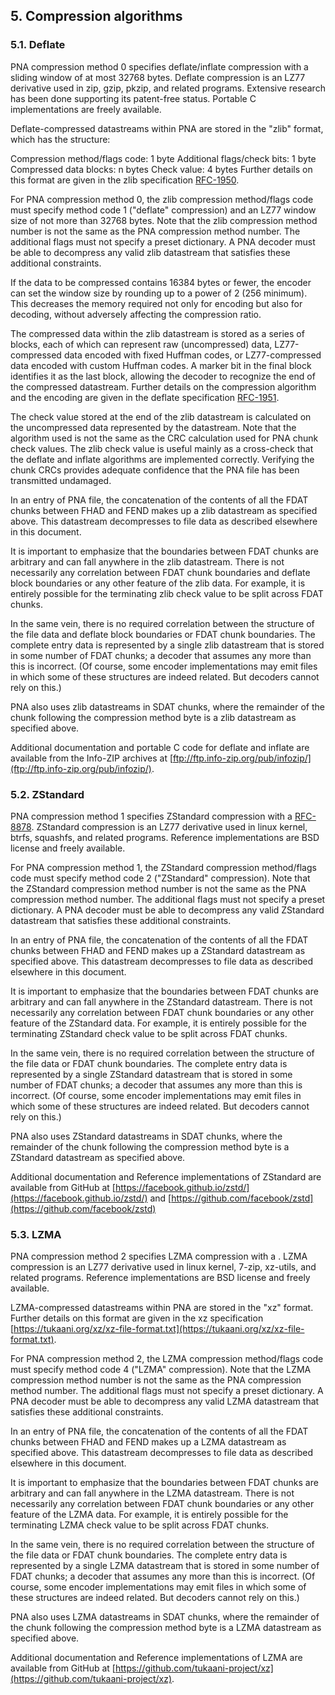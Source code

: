 ## 5. Compression algorithms

### 5.1. Deflate

PNA compression method 0 specifies deflate/inflate compression with a sliding window of at most 32768 bytes. Deflate compression is an LZ77 derivative used in zip, gzip, pkzip, and related programs. Extensive research has been done supporting its patent-free status. Portable C implementations are freely available.

Deflate-compressed datastreams within PNA are stored in the "zlib" format, which has the structure:

   Compression method/flags code: 1 byte
   Additional flags/check bits:   1 byte
   Compressed data blocks:        n bytes
   Check value:                   4 bytes
Further details on this format are given in the zlib specification [RFC-1950](../references/index.md#rfc-1950).

For PNA compression method 0, the zlib compression method/flags code must specify method code 1 ("deflate" compression) and an LZ77 window size of not more than 32768 bytes. Note that the zlib compression method number is not the same as the PNA compression method number. The additional flags must not specify a preset dictionary. A PNA decoder must be able to decompress any valid zlib datastream that satisfies these additional constraints.

If the data to be compressed contains 16384 bytes or fewer, the encoder can set the window size by rounding up to a power of 2 (256 minimum). This decreases the memory required not only for encoding but also for decoding, without adversely affecting the compression ratio.

The compressed data within the zlib datastream is stored as a series of blocks, each of which can represent raw (uncompressed) data, LZ77-compressed data encoded with fixed Huffman codes, or LZ77-compressed data encoded with custom Huffman codes. A marker bit in the final block identifies it as the last block, allowing the decoder to recognize the end of the compressed datastream. Further details on the compression algorithm and the encoding are given in the deflate specification [RFC-1951](../references/index.md#rfc-1951).

The check value stored at the end of the zlib datastream is calculated on the uncompressed data represented by the datastream. Note that the algorithm used is not the same as the CRC calculation used for PNA chunk check values. The zlib check value is useful mainly as a cross-check that the deflate and inflate algorithms are implemented correctly. Verifying the chunk CRCs provides adequate confidence that the PNA file has been transmitted undamaged.

In an entry of PNA file, the concatenation of the contents of all the FDAT chunks between FHAD and FEND makes up a zlib datastream as specified above. This datastream decompresses to file data as described elsewhere in this document.

It is important to emphasize that the boundaries between FDAT chunks are arbitrary and can fall anywhere in the zlib datastream. There is not necessarily any correlation between FDAT chunk boundaries and deflate block boundaries or any other feature of the zlib data. For example, it is entirely possible for the terminating zlib check value to be split across FDAT chunks.

In the same vein, there is no required correlation between the structure of the file data and deflate block boundaries or FDAT chunk boundaries. The complete entry data is represented by a single zlib datastream that is stored in some number of FDAT chunks; a decoder that assumes any more than this is incorrect. (Of course, some encoder implementations may emit files in which some of these structures are indeed related. But decoders cannot rely on this.)

PNA also uses zlib datastreams in SDAT chunks, where the remainder of the chunk following the compression method byte is a zlib datastream as specified above.

Additional documentation and portable C code for deflate and inflate are available from the Info-ZIP archives at [ftp://ftp.info-zip.org/pub/infozip/](ftp://ftp.info-zip.org/pub/infozip/).

### 5.2. ZStandard

PNA compression method 1 specifies ZStandard compression with a [RFC-8878](../references/index.md#rfc-8878). ZStandard compression is an LZ77 derivative used in linux kernel, btrfs, squashfs, and related programs. Reference implementations are BSD license and freely available.

For PNA compression method 1, the ZStandard compression method/flags code must specify method code 2 ("ZStandard" compression). Note that the ZStandard compression method number is not the same as the PNA compression method number. The additional flags must not specify a preset dictionary. A PNA decoder must be able to decompress any valid ZStandard datastream that satisfies these additional constraints.

In an entry of PNA file, the concatenation of the contents of all the FDAT chunks between FHAD and FEND makes up a ZStandard datastream as specified above. This datastream decompresses to file data as described elsewhere in this document.

It is important to emphasize that the boundaries between FDAT chunks are arbitrary and can fall anywhere in the ZStandard datastream. There is not necessarily any correlation between FDAT chunk boundaries or any other feature of the ZStandard data. For example, it is entirely possible for the terminating ZStandard check value to be split across FDAT chunks.

In the same vein, there is no required correlation between the structure of the file data or FDAT chunk boundaries. The complete entry data is represented by a single ZStandard datastream that is stored in some number of FDAT chunks; a decoder that assumes any more than this is incorrect. (Of course, some encoder implementations may emit files in which some of these structures are indeed related. But decoders cannot rely on this.)

PNA also uses ZStandard datastreams in SDAT chunks, where the remainder of the chunk following the compression method byte is a ZStandard datastream as specified above.

Additional documentation and Reference implementations of ZStandard are available from GitHub at [https://facebook.github.io/zstd/](https://facebook.github.io/zstd/) and [https://github.com/facebook/zstd](https://github.com/facebook/zstd)

### 5.3. LZMA

PNA compression method 2 specifies LZMA compression with a [](). LZMA compression is an LZ77 derivative used in linux kernel, 7-zip, xz-utils, and related programs. Reference implementations are BSD license and freely available.

LZMA-compressed datastreams within PNA are stored in the "xz" format.
Further details on this format are given in the xz specification [https://tukaani.org/xz/xz-file-format.txt](https://tukaani.org/xz/xz-file-format.txt).

For PNA compression method 2, the LZMA compression method/flags code must specify method code 4 ("LZMA" compression). Note that the LZMA compression method number is not the same as the PNA compression method number. The additional flags must not specify a preset dictionary. A PNA decoder must be able to decompress any valid LZMA datastream that satisfies these additional constraints.

In an entry of PNA file, the concatenation of the contents of all the FDAT chunks between FHAD and FEND makes up a LZMA datastream as specified above. This datastream decompresses to file data as described elsewhere in this document.

It is important to emphasize that the boundaries between FDAT chunks are arbitrary and can fall anywhere in the LZMA datastream. There is not necessarily any correlation between FDAT chunk boundaries or any other feature of the LZMA data. For example, it is entirely possible for the terminating LZMA check value to be split across FDAT chunks.

In the same vein, there is no required correlation between the structure of the file data or FDAT chunk boundaries. The complete entry data is represented by a single LZMA datastream that is stored in some number of FDAT chunks; a decoder that assumes any more than this is incorrect. (Of course, some encoder implementations may emit files in which some of these structures are indeed related. But decoders cannot rely on this.)

PNA also uses LZMA datastreams in SDAT chunks, where the remainder of the chunk following the compression method byte is a LZMA datastream as specified above.

Additional documentation and Reference implementations of LZMA are available from GitHub at [https://github.com/tukaani-project/xz](https://github.com/tukaani-project/xz).

